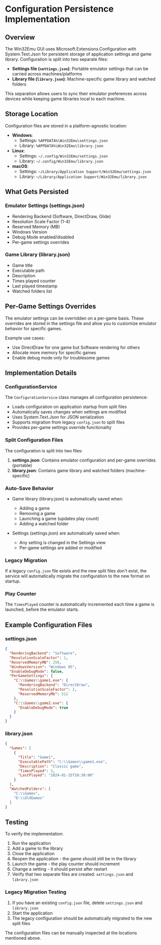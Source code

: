 # Configuration Persistence Implementation

## Overview

The Win32Emu GUI uses Microsoft.Extensions.Configuration with System.Text.Json for persistent storage of application settings and game library. Configuration is split into two separate files:

- **Settings file (`settings.json`)**: Portable emulator settings that can be carried across machines/platforms
- **Library file (`library.json`)**: Machine-specific game library and watched folders

This separation allows users to sync their emulator preferences across devices while keeping game libraries local to each machine.

## Storage Location

Configuration files are stored in a platform-agnostic location:
- **Windows**: 
  - Settings: `%APPDATA%\Win32Emu\settings.json`
  - Library: `%APPDATA%\Win32Emu\library.json`
- **Linux**: 
  - Settings: `~/.config/Win32Emu/settings.json`
  - Library: `~/.config/Win32Emu/library.json`
- **macOS**: 
  - Settings: `~/Library/Application Support/Win32Emu/settings.json`
  - Library: `~/Library/Application Support/Win32Emu/library.json`

## What Gets Persisted

### Emulator Settings (settings.json)
- Rendering Backend (Software, DirectDraw, Glide)
- Resolution Scale Factor (1-4)
- Reserved Memory (MB)
- Windows Version
- Debug Mode enabled/disabled
- Per-game settings overrides

### Game Library (library.json)
- Game title
- Executable path
- Description
- Times played counter
- Last played timestamp
- Watched folders list

## Per-Game Settings Overrides

The emulator settings can be overridden on a per-game basis. These overrides are stored in the settings file and allow you to customize emulator behavior for specific games.

Example use cases:
- Use DirectDraw for one game but Software rendering for others
- Allocate more memory for specific games
- Enable debug mode only for troublesome games

## Implementation Details

### ConfigurationService
The `ConfigurationService` class manages all configuration persistence:
- Loads configuration on application startup from split files
- Automatically saves changes when settings are modified
- Uses System.Text.Json for JSON serialization
- Supports migration from legacy `config.json` to split files
- Provides per-game settings override functionality

### Split Configuration Files
The configuration is split into two files:
1. **settings.json**: Contains emulator configuration and per-game overrides (portable)
2. **library.json**: Contains game library and watched folders (machine-specific)

### Auto-Save Behavior
- Game library (library.json) is automatically saved when:
  - Adding a game
  - Removing a game
  - Launching a game (updates play count)
  - Adding a watched folder
  
- Settings (settings.json) are automatically saved when:
  - Any setting is changed in the Settings view
  - Per-game settings are added or modified

### Legacy Migration
If a legacy `config.json` file exists and the new split files don't exist, the service will automatically migrate the configuration to the new format on startup.

### Play Counter
The `TimesPlayed` counter is automatically incremented each time a game is launched, before the emulator starts.

## Example Configuration Files

### settings.json
```json
{
  "RenderingBackend": "Software",
  "ResolutionScaleFactor": 1,
  "ReservedMemoryMB": 256,
  "WindowsVersion": "Windows 95",
  "EnableDebugMode": false,
  "PerGameSettings": {
    "C:\\Games\\game1.exe": {
      "RenderingBackend": "DirectDraw",
      "ResolutionScaleFactor": 2,
      "ReservedMemoryMb": 512
    },
    "C:\\Games\\game2.exe": {
      "EnableDebugMode": true
    }
  }
}
```

### library.json
```json
{
  "Games": [
    {
      "Title": "Game1",
      "ExecutablePath": "C:\\Games\\game1.exe",
      "Description": "Classic game",
      "TimesPlayed": 5,
      "LastPlayed": "2024-01-15T10:30:00"
    }
  ],
  "WatchedFolders": [
    "C:\\Games",
    "D:\\OldGames"
  ]
}
```

## Testing

To verify the implementation:
1. Run the application
2. Add a game to the library
3. Close the application
4. Reopen the application - the game should still be in the library
5. Launch the game - the play counter should increment
6. Change a setting - it should persist after restart
7. Verify that two separate files are created: `settings.json` and `library.json`

### Legacy Migration Testing
1. If you have an existing `config.json` file, delete `settings.json` and `library.json`
2. Start the application
3. The legacy configuration should be automatically migrated to the new split files

The configuration files can be manually inspected at the locations mentioned above.
